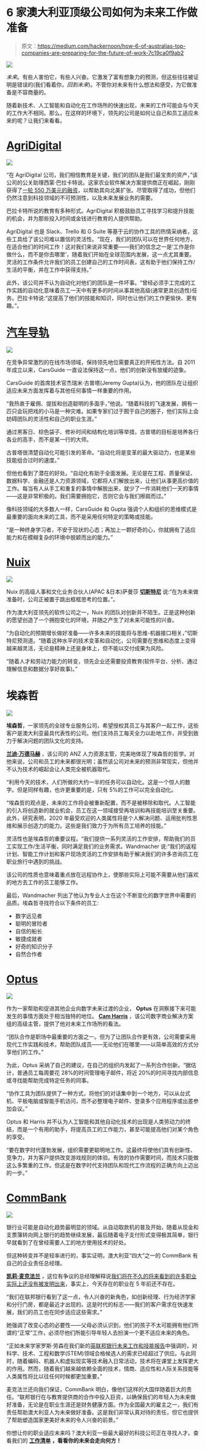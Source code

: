 # 6 家澳大利亚顶级公司如何为未来工作做准备

> 原文：<https://medium.com/hackernoon/how-6-of-australias-top-companies-are-preparing-for-the-future-of-work-7c19ca0f9ab2>

![](img/c41e0f14301f31204c797dcae94c464e.png)

*未来*。有些人害怕它，有些人兴奋。它激发了富有想象力的预测，但这些往往被证明是错误的(我们看着你，*回到未来*)。不管你对未来有什么想法和感受，为它做准备是不容商量的。

随着新技术、人工智能和自动化在工作场所的快速出现，未来的工作可能会与今天的工作大不相同。那么，在这样的环境下，领先的公司是如何让自己和员工适应未来的呢？让我们来看看。

# [AgriDigital](https://www.themartec.com/employers/agridigital)

![](img/33714041090cc542d831449df134576c.png)

“在 AgriDigital 公司，我们相信教育是关键，我们的团队是我们最宝贵的资产，”该公司的公关助理西蒙·巴拉卡特说。这家农业软件解决方案提供商正在崛起，刚刚获得了[一轮 550 万美元的融资](http://www.afr.com/technology/agriculture-blockchain-startup-agridigital-raises-55m-in-square-peg-led-round-20180223-h0wkbp)，以帮助其向北美扩张。尽管取得了成功，但他们仍然注意到科技领域的不可预测性，以及未来发展业务的需要。

巴拉卡特所说的教育有多种形式。AgriDigital 积极鼓励员工寻找学习和提升技能的机会，并为那些投入时间或金钱进行教育的人提供帮助。

AgriDigital 也是 Slack、Trello 和 G Suite 等基于云的协作工具的热情采纳者，这些工具给了该公司难以置信的灵活性。“现在，我们的团队可以在世界任何地方，在适合他们的时间工作！这对我们来说非常重要——我们的信念之一是‘工作是你做什么，而不是你去哪里’，随着我们开始在全球范围内发展，这一点尤其重要。灵活的工作条件允许我们的员工创建自己的工作时间表，这有助于他们保持工作/生活的平衡，并在工作中获得支持。”

此外，该公司并不认为自动化对他们的团队是一件坏事。“曾经必须手工完成的工作实践的自动化意味着员工一天中有更多的时间从事其他高级(通常更具创造性)任务。巴拉卡特说:“这提高了他们的技能和知识，同时也让他们的工作更愉快、更有趣。”。

# [汽车导轨](https://www.carsguide.com.au/)

![](img/492fcad3e9fded5e7de9992b6592f2eb.png)

在竞争异常激烈的在线市场领域，保持领先地位需要真正的开拓性方法。自 2011 年成立以来，CarsGuide 一直设法保持这一点，他们的创新没有放缓的迹象。

CarsGuide 的首席技术官杰瑞米·古普塔(Jeremy Gupta)认为，他的团队在让组织适应未来方面发挥着与其他任何事情一样重要的作用。

“我热衷于雇佣、提拔和创造聪明的多面手，”他说。“随着科技的飞速发展，拥有一匹只会玩把戏的小马是一种灾难。如果专家们过于囿于自己的圈子，他们实际上会妨碍团队的灵活性和自己的职业生涯。”

通过黑客日、棕色袋子、修补时间和结构化培训等举措，古普塔的目标是培养各行各业的高手，而不是某一行的大师。

古普塔很清楚自动化可能引发的革命。“自动化将是变革的最大驱动力，也是某些技能组合过时的速度。”

但他也看到了潜在的好处。“自动化有助于全面发展。无论是在工程、质量保证、数据科学、金融还是人力资源领域，它都将人们解放出来，让他们从事更高价值的工作。每当有人从手工和重复的事情中解脱出来，就少了一件消耗他们一天的事情——这是非常积极的。我们需要拥抱它，否则它会与我们擦肩而过。”

像科技领域的大多数人一样，CarsGuide 和 Gupta 强调个人和组织的思维模式是最重要的面向未来的工具，而不是采用任何特定的策略或技能。

“是一种终身学习者，不安于现状的心态；再加上一颗好奇的心，你就拥有了适应能力和在模糊复杂的环境中脱颖而出的能力。”

# [Nuix](https://www.themartec.com/employers/nuix)

![](img/85f934fa6f331b4930dab89168750b1e.png)

Nuix 的高级人事和文化业务合伙人(APAC &日本)萨曼莎 [**切斯特尼**](https://www.linkedin.com/in/samanthachestney/) 说:“在为未来做准备时，公司正被置于跳出框框思考的位置。”。

作为澳大利亚领先的软件公司之一，Nuix 的团队对创新并不陌生。正是这种创新的愿望创造了一个拥抱变化的环境，并随之产生了对未来可能性的兴奋。

“为自动化的预期增长做好准备——许多未来的技能将与思维-机器接口相关，”切斯特尼预测道。“随着这种水平的技术变革和自动化，公司需要在思维和态度上变得越来越灵活，无论是精神上还是身体上，但不能以交付成果为风险。

“随着人才和劳动力能力的转变，领先企业还需要投资教育(软件平台、分析、通过理解信息和数据分享好故事)。”

# 埃森哲

![](img/f31dca5335a443c0b6b340973050df01.png)

**埃森哲**，一家领先的全球专业服务公司，希望授权其员工与其客户一起工作，这些客户是澳大利亚最具代表性的公司。他们支持员工每天全力以赴地工作，并受到致力于解决问题的团队文化的支持。

[**兰迪·万德马赫**](https://www.linkedin.com/in/randy-wandmacher-a51b977/) ，该公司的 ANZ 人力资源主管，完美地体现了埃森哲的哲学。对他来说，公司和员工的未来都很光明；虽然该公司对未来的预测非常现实，但他并不认为技术的崛起会让人类完全被机器取代。

“利用今天的技术，人们所做的大约一半的任务可以自动化。这是一个惊人的数字。但是同样有趣，也许更重要的是，只有 5%的工作可以完全自动化。

“埃森哲的观点是，未来的工作将会被重新配置，而不是被移除和取代。人工智能的引入将创造新的就业机会，员工在这一领域接受再培训和再技能培训至关重要。此外，研究表明，2020 年最受欢迎的人类属性将是个人解决问题、运用批判性思维和展示创造力的能力。这些是我们致力于为所有员工培养的技能。”

灵活性也是埃森哲的重要议程。“我们提供一系列灵活的工作安排，帮助我们的员工实现工作/生活平衡，同时满足我们的业务需求。Wandmacher 说:“我们的返程计划、智能工作计划和客户现场灵活的工作安排有助于解决我们的许多咨询员工在职业旅行中遇到的挑战。

该公司的性质也意味着重点放在远程协作上，使那些实际上可能不需要从他们喜欢的地方去工作的员工能够工作。

最后，Wandmacher 列出了他认为专业人士在这个不断变化的数字世界中需要的品质。埃森哲寻找符合以下条件的员工:

*   数字远见者
*   聪明的冒险者
*   自信的船长
*   敏捷成就者
*   好奇的知识分子
*   自然合作者

# [Optus](http://www.optus.com.au/)

![](img/017f580bf41d076eef93aa651188c2a3.png)

作为一家帮助和促进其他企业向数字未来过渡的企业， **Optus** 在洞察接下来可能发生的事情方面处于相当独特的地位。 [**Cam Harris**](https://www.linkedin.com/in/camharris/) ，该公司数字商业解决方案组的高级主管，提供了他对未来工作场所的看法。

“团队合作是职场中最重要的方面之一。但为了让团队合作更有效，公司需要采用现代工作实践和技术，帮助团队成员——无论他们在哪里——以简单高效的方式分享他们的工作。”

为此，Optus 采纳了自己的建议，在自己的组织内发起了一系列合作创新。“据估计，普通员工每周要花 28%的时间管理电子邮件，将近 20%的时间寻找内部信息或寻找能帮助完成特定任务的同事。

“协作工具为团队提供了一种方式，将他们的对话集中到一个地方，可以从台式机、平板电脑或智能手机访问，而不必整理电子邮件、登录多个应用程序或出差参加会议。”

Optus 和 Harris 并不认为人工智能和其他自动化技术的出现是人类劳动力的终结，而是一个有用的助手，将提高员工的工作能力，甚至可能提高他们对某个角色的享受。

“要在数字时代蓬勃发展，组织需要更聪明地工作。这最终将使他们具有创新性、竞争力，并为客户提供改变游戏规则的体验。有效的协作需要时间，而技术只能做这么多繁重的工作。但这是在数字时代支持团队和现代工作流程的正确方向上迈出的一步。”

# [CommBank](https://www.commbank.com.au/)

![](img/d4817be85c3e663d82add28dcd6f087b.png)

银行业可能是自动化趋势最明显的领域。从自动取款机的普及开始，随着从现金和支票簿转向网上银行的趋势继续发展，最后随着电子支付形式变得极其简单，银行早就看到了在曾经需要人工的地方使用技术的好处。

但这种转变并不是轻率进行的，事实证明，澳大利亚“四大”之一的 CommBank 有自己的企业责任总经理。

[**凯莉·麦克法兰**](https://www.linkedin.com/in/kylie-macfarlane-0a34871/) ，这位有争议的总经理解释说[我们将在不久的将来看到的许多职业实际上还没有被发明出来](https://www.commbank.com.au/guidance/newsroom/jobs-of-the-future-rising-to-the-challenge-201711.html)，事实上，今天存在的职业在 5 年前还不存在。

“我们在联邦银行看到了这一点，令人兴奋的新角色，如创新经理、行为经济学家和分行门房，都是最近才出现的。这是时代的标志——我们的客户需求在快速发展，我们的员工也在同步适应这些需求。”

她强调了改变心态的必要性——父母必须认识到，他们的孩子不太可能拥有他们所谓的“正常”工作，必须尽他们所能引导年轻人去扮演一个更不适应未来的角色。

“正如未来学家罗斯·劳森在我们新的[英联邦银行未来工作和技能报告](https://www.commbank.com.au/content/dam/caas/newsroom/docs/CommBAnk_REPORT_NOV_FINALpdf.pdf)中强调的，对科学、技术、工程和数学(STEM)领域合格候选人的需求已经超过了供应。与此同时，随着编码、机器人和虚拟现实等技术融入日常活动，技术将在课堂上发挥更大的作用。然而，随着我们越来越依赖全面的技术，情商、适应性和人际关系技能等人类属性将比以往任何时候都更加重要。”

麦克法兰还向我们保证，CommBank 明白，像他们这样的大国伴随着巨大的责任。“联邦银行在与教育提供商的合作中投入巨资，以确保我们的年轻人为未来做好准备，无论是在职业生涯还是财务健康方面。作为全国最大的雇主之一，我们有责任帮助澳大利亚人为未来做好准备。这是我们非常认真对待的责任，但它也提供了帮助塑造国家更美好未来的令人兴奋的前景。”

你想让你的职业适应未来吗？澳大利亚一些最大最好的科技公司正在寻找人才。查看我们的 [**工作清单**](https://www.themartec.com/jobs) **，看看你的未来会走向何方！**